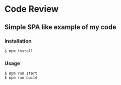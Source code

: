 # Code Review

## Simple SPA like example of my code

### Installation

```shell
$ npm install
```

### Usage

```shell
$ npm run start
$ npm run build
```
